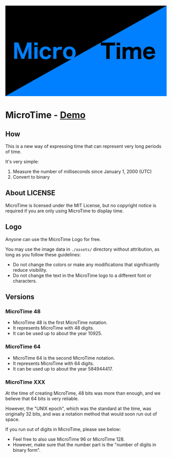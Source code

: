 ![Logo](./assets/MicroTime-Wallpaper.svg)

# MicroTime - [Demo](https://kamu.jp/microtime/)

## How
This is a new way of expressing time that can represent very long periods of time.

It's very simple:
1. Measure the number of milliseconds since January 1, 2000 (UTC)
2. Convert to binary

## About LICENSE
MicroTime is licensed under the MIT License, but no copyright notice is required if you are only using MicroTime to display time.

## Logo
Anyone can use the MicroTime Logo for free.

You may use the image data in `./assets/` directory without attribution, as long as you follow these guidelines:
- Do not change the colors or make any modifications that significantly reduce visibility.
- Do not change the text in the MicroTime logo to a different font or characters.

## Versions

### MicroTime 48
- MicroTime 48 is the first MicroTime notation.
- It represents MicroTime with 48 digits.
- It can be used up to about the year 10925.

### MicroTime 64
- MicroTime 64 is the second MicroTime notation.
- It represents MicroTime with 64 digits.
- It can be used up to about the year 584944417.

### MicroTime XXX
At the time of creating MicroTime, 48 bits was more than enough, and we believe that 64 bits is very reliable.

However, the "UNIX epoch", which was the standard at the time, was originally 32 bits, and was a notation method that would soon run out of space.

If you run out of digits in MicroTime, please see below:
- Feel free to also use MicroTime 96 or MicroTime 128.
- However, make sure that the number part is the "number of digits in binary form".
